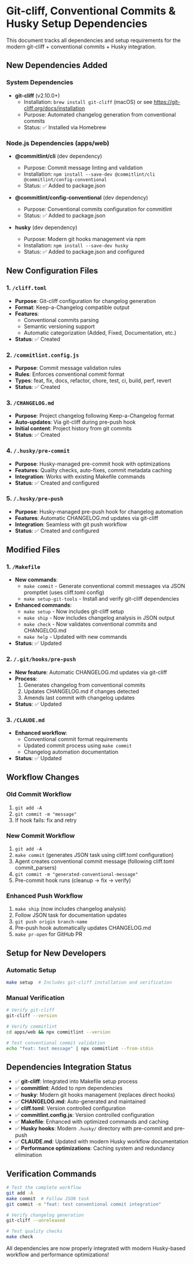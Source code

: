 # Git-cliff, Conventional Commits & Husky Setup Dependencies

This document tracks all dependencies and setup requirements for the modern git-cliff + conventional commits + Husky integration.

## New Dependencies Added

### System Dependencies
- **git-cliff** (v2.10.0+)
  - Installation: `brew install git-cliff` (macOS) or see https://git-cliff.org/docs/installation
  - Purpose: Automated changelog generation from conventional commits
  - Status: ✅ Installed via Homebrew

### Node.js Dependencies (apps/web)
- **@commitlint/cli** (dev dependency)
  - Purpose: Commit message linting and validation
  - Installation: `npm install --save-dev @commitlint/cli @commitlint/config-conventional`
  - Status: ✅ Added to package.json

- **@commitlint/config-conventional** (dev dependency)
  - Purpose: Conventional commits configuration for commitlint
  - Status: ✅ Added to package.json

- **husky** (dev dependency)
  - Purpose: Modern git hooks management via npm
  - Installation: `npm install --save-dev husky`
  - Status: ✅ Added to package.json and configured

## New Configuration Files

### 1. `/cliff.toml`
- **Purpose**: Git-cliff configuration for changelog generation
- **Format**: Keep-a-Changelog compatible output
- **Features**: 
  - Conventional commits parsing
  - Semantic versioning support
  - Automatic categorization (Added, Fixed, Documentation, etc.)
- **Status**: ✅ Created

### 2. `/commitlint.config.js`
- **Purpose**: Commit message validation rules
- **Rules**: Enforces conventional commit format
- **Types**: feat, fix, docs, refactor, chore, test, ci, build, perf, revert
- **Status**: ✅ Created

### 3. `/CHANGELOG.md`
- **Purpose**: Project changelog following Keep-a-Changelog format
- **Auto-updates**: Via git-cliff during pre-push hook
- **Initial content**: Project history from git commits
- **Status**: ✅ Created

### 4. `/.husky/pre-commit`
- **Purpose**: Husky-managed pre-commit hook with optimizations
- **Features**: Quality checks, auto-fixes, commit metadata caching
- **Integration**: Works with existing Makefile commands
- **Status**: ✅ Created and configured

### 5. `/.husky/pre-push`
- **Purpose**: Husky-managed pre-push hook for changelog automation  
- **Features**: Automatic CHANGELOG.md updates via git-cliff
- **Integration**: Seamless with git push workflow
- **Status**: ✅ Created and configured

## Modified Files

### 1. `/Makefile`
- **New commands**:
  - `make commit` - Generate conventional commit messages via JSON promptlet (uses cliff.toml config)
  - `make setup-git-tools` - Install and verify git-cliff dependencies
- **Enhanced commands**:
  - `make setup` - Now includes git-cliff setup
  - `make ship` - Now includes changelog analysis in JSON output
  - `make check` - Now validates conventional commits and CHANGELOG.md
  - `make help` - Updated with new commands
- **Status**: ✅ Updated

### 2. `/.git/hooks/pre-push`
- **New feature**: Automatic CHANGELOG.md updates via git-cliff
- **Process**: 
  1. Generates changelog from conventional commits
  2. Updates CHANGELOG.md if changes detected
  3. Amends last commit with changelog updates
- **Status**: ✅ Updated

### 3. `/CLAUDE.md`
- **Enhanced workflow**: 
  - Conventional commit format requirements
  - Updated commit process using `make commit`
  - Changelog automation documentation
- **Status**: ✅ Updated

## Workflow Changes

### Old Commit Workflow
1. `git add -A`
2. `git commit -m "message"`
3. If hook fails: fix and retry

### New Commit Workflow
1. `git add -A`
2. `make commit` (generates JSON task using cliff.toml configuration)
3. Agent creates conventional commit message (following cliff.toml commit_parsers)
4. `git commit -m "generated-conventional-message"`
5. Pre-commit hook runs (cleanup → fix → verify)

### Enhanced Push Workflow
1. `make ship` (now includes changelog analysis)
2. Follow JSON task for documentation updates
3. `git push origin branch-name`
4. Pre-push hook automatically updates CHANGELOG.md
5. `make pr-open` for GitHub PR

## Setup for New Developers

### Automatic Setup
```bash
make setup  # Includes git-cliff installation and verification
```

### Manual Verification
```bash
# Verify git-cliff
git-cliff --version

# Verify commitlint
cd apps/web && npx commitlint --version

# Test conventional commit validation
echo "feat: test message" | npx commitlint --from-stdin
```

## Dependencies Integration Status

- ✅ **git-cliff**: Integrated into Makefile setup process
- ✅ **commitlint**: Added to npm dependencies
- ✅ **husky**: Modern git hooks management (replaces direct hooks)
- ✅ **CHANGELOG.md**: Auto-generated and maintained
- ✅ **cliff.toml**: Version controlled configuration
- ✅ **commitlint.config.js**: Version controlled configuration
- ✅ **Makefile**: Enhanced with optimized commands and caching
- ✅ **Husky hooks**: Modern `.husky/` directory with pre-commit and pre-push
- ✅ **CLAUDE.md**: Updated with modern Husky workflow documentation
- ✅ **Performance optimizations**: Caching system and redundancy elimination

## Verification Commands

```bash
# Test the complete workflow
git add -A
make commit  # Follow JSON task
git commit -m "feat: test conventional commit integration"

# Verify changelog generation
git-cliff --unreleased

# Test quality checks
make check
```

All dependencies are now properly integrated with modern Husky-based workflow and performance optimizations!